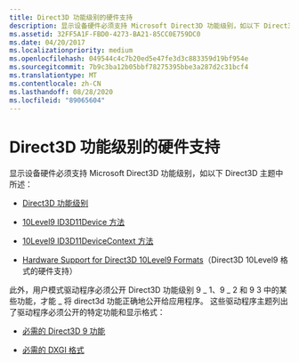 ```yaml
---
title: Direct3D 功能级别的硬件支持
description: 显示设备硬件必须支持 Microsoft Direct3D 功能级别，如以下 Direct3D 主题 Direct3D feature levels10Level9 ID3D11Device Methods10Level9 ID3D11DeviceContext MethodsHardware Support for Direct3D 10Level9 FormatsIn （添加）中所述，用户模式驱动程序必须在 Direct3D 功能级别中公开某些功能9_1、9_2 和9_3，才能将 Direct3D 功能正确地公开给应用程序。 这些驱动程序主题列出了驱动程序必须公开所需的 Direct3D 9 capabilitiesRequired DXGI 格式的特定功能和显示格式。
ms.assetid: 32FF5A1F-FBD0-4273-BA21-85CC0E759DC0
ms.date: 04/20/2017
ms.localizationpriority: medium
ms.openlocfilehash: 049544c4c7b20ed5e47fe3d3c883359d19bf954e
ms.sourcegitcommit: 7b9c3ba12b05bbf78275395bbe3a287d2c31bcf4
ms.translationtype: MT
ms.contentlocale: zh-CN
ms.lasthandoff: 08/28/2020
ms.locfileid: "89065604"
---
```

# <a name="hardware-support-for-direct3d-feature-levels"></a>Direct3D 功能级别的硬件支持


显示设备硬件必须支持 Microsoft Direct3D 功能级别，如以下 Direct3D 主题中所述：

-   [Direct3D 功能级别](/windows/desktop/direct3d11/overviews-direct3d-11-devices-downlevel-intro)

-   [10Level9 ID3D11Device 方法](/windows/desktop/direct3d11/d3d11-graphics-reference-10level9-device)

-   [10Level9 ID3D11DeviceContext 方法](/windows/desktop/direct3d11/d3d11-graphics-reference-10level9-context)

-   [Hardware Support for Direct3D 10Level9 Formats](/previous-versions/ff471324(v=vs.85))（Direct3D 10Level9 格式的硬件支持）

此外，用户模式驱动程序必须公开 Direct3D 功能级别 9 \_ 1、9 \_ 2 和 9 3 中的某些功能，才能 \_ 将 direct3d 功能正确地公开给应用程序。 这些驱动程序主题列出了驱动程序必须公开的特定功能和显示格式：
-   [必需的 Direct3D 9 功能](required-direct3d-9-capabilities.md)

-   [必需的 DXGI 格式](required-dxgi-formats.md)

 

